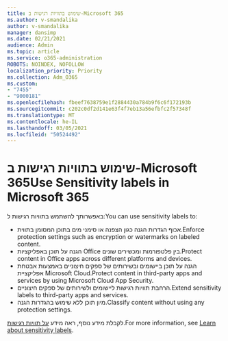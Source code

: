 ```yaml
---
title: שימוש בתוויות רגישות ב-Microsoft 365
ms.author: v-smandalika
author: v-smandalika
manager: dansimp
ms.date: 02/21/2021
audience: Admin
ms.topic: article
ms.service: o365-administration
ROBOTS: NOINDEX, NOFOLLOW
localization_priority: Priority
ms.collection: Adm_O365
ms.custom:
- "7455"
- "9000181"
ms.openlocfilehash: fbeef7638759e1f2884430a784b9f6c6f172193b
ms.sourcegitcommit: c202c0df2d141e63f4f7eb13a56efbfc2f57348f
ms.translationtype: MT
ms.contentlocale: he-IL
ms.lasthandoff: 03/05/2021
ms.locfileid: "50524492"
---
```

# <a name="use-sensitivity-labels-in-microsoft-365"></a><span data-ttu-id="e8991-102">שימוש בתוויות רגישות ב-Microsoft 365</span><span class="sxs-lookup"><span data-stu-id="e8991-102">Use Sensitivity labels in Microsoft 365</span></span>

<span data-ttu-id="e8991-103">באפשרותך להשתמש בתוויות רגישות ל:</span><span class="sxs-lookup"><span data-stu-id="e8991-103">You can use sensitivity labels to:</span></span>
- <span data-ttu-id="e8991-104">אכוף הגדרות הגנה כגון הצפנה או סימני מים בתוכן המסומן בתווית.</span><span class="sxs-lookup"><span data-stu-id="e8991-104">Enforce protection settings such as encryption or watermarks on labeled content.</span></span>
- <span data-ttu-id="e8991-105">הגנה על תוכן באפליקציות Office בין פלטפורמות ומכשירים שונים.</span><span class="sxs-lookup"><span data-stu-id="e8991-105">Protect content in Office apps across different platforms and devices.</span></span>
- <span data-ttu-id="e8991-106">הגנה על תוכן ביישומים ובשירותים של ספקים חיצוניים באמצעות אבטחת אפליקציית Microsoft Cloud.</span><span class="sxs-lookup"><span data-stu-id="e8991-106">Protect content in third-party apps and services by using Microsoft Cloud App Security.</span></span>
- <span data-ttu-id="e8991-107">הרחבת תוויות רגישות ליישומים ולשירותים של ספקים חיצוניים.</span><span class="sxs-lookup"><span data-stu-id="e8991-107">Extend sensitivity labels to third-party apps and services.</span></span>
- <span data-ttu-id="e8991-108">מיון תוכן ללא שימוש בהגדרות הגנה.</span><span class="sxs-lookup"><span data-stu-id="e8991-108">Classify content without using any protection settings.</span></span>

<span data-ttu-id="e8991-109">לקבלת מידע נוסף, ראה מידע [על תוויות רגישות](https://docs.microsoft.com/microsoft-365/compliance/sensitivity-labels).</span><span class="sxs-lookup"><span data-stu-id="e8991-109">For more information, see [Learn about sensitivity labels](https://docs.microsoft.com/microsoft-365/compliance/sensitivity-labels).</span></span>